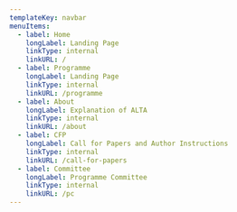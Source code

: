 ```yaml
---
templateKey: navbar
menuItems:
  - label: Home
    longLabel: Landing Page
    linkType: internal
    linkURL: /
  - label: Programme
    longLabel: Landing Page
    linkType: internal
    linkURL: /programme
  - label: About
    longLabel: Explanation of ALTA
    linkType: internal
    linkURL: /about
  - label: CFP
    longLabel: Call for Papers and Author Instructions
    linkType: internal
    linkURL: /call-for-papers
  - label: Committee
    longLabel: Programme Committee
    linkType: internal
    linkURL: /pc
---
```


